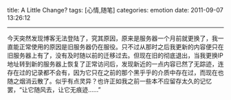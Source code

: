 title: A Little Change?
tags: [心情,随笔]
categories: emotion
date: 2011-09-07 13:26:12

---

今天突然发现博客无法登陆了，究其原因，原来是服务器一个月前就更换了，我一直能正常使用的原因是旧服务器仍在服役。只不过从那时之后我更新的内容便只在旧服务器上有了，没有及时随以前的迁移过去。但现在旧的彻底退出，当我更换IP地址转到新的服务器上恢复了正常访问后，发现新近的一点内容已然了无踪迹，连存在过的记录都不会有，因为它只在之前的那个黑乎乎的介质中存在过，而现在也随之烟消云散了。似乎有点灵异？也许正如我之前一些本不应留存太久的记忆罢，“让它随风去，让它无痕迹……”
